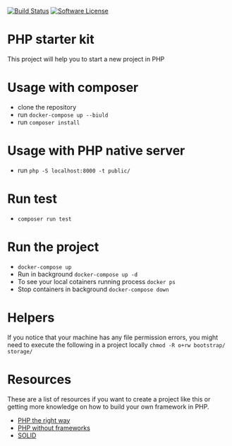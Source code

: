 [![Build Status](https://travis-ci.com/masterfermin02/fp-blog.svg?branch=master)](https://travis-ci.org/masterfermin02/fp-blog)
[![Software License](https://img.shields.io/badge/license-MIT-brightgreen.svg?style=flat-square)](LICENSE.txt)
# PHP starter kit
This project will help you to start a new project in PHP

#  Usage with composer
- clone the repository
- run `docker-compose up --biuld`
- run  `composer install`

# Usage with PHP native server
- run `php -S localhost:8000 -t public/`

# Run test
- `composer run test`

# Run the project
- `docker-compose up`
- Run in background `docker-compose up -d`
- To see your local cotainers running process `docker ps`
- Stop containers in background `docker-compose down`

# Helpers
If you notice that your machine has any file permission errors, you might need to execute the following in a project locally
`chmod -R o+rw bootstrap/ storage/`

# Resources
These are a list of resources if you want to create a project like this or getting more knowledge 
on how to build your own framework in PHP.
- [PHP the right way](https://phptherightway.com/#code_style_guide)
- [PHP without frameworks](https://github.com/PatrickLouys/no-framework-tutorial)
- [SOLID](https://en.wikipedia.org/wiki/SOLID)

